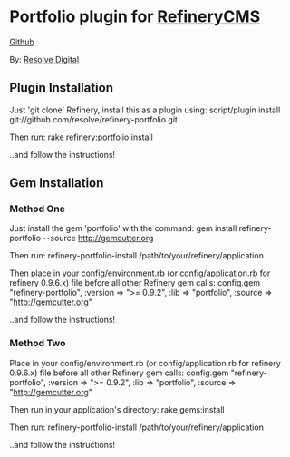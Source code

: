 # Portfolio plugin for [RefineryCMS](http://www.refinerycms.com)
[Github](http://github.com/resolve/refinerycms)

By: [Resolve Digital](http://www.resolvedigital.com)

## Plugin Installation

Just 'git clone' Refinery, install this as a plugin using:
  script/plugin install git://github.com/resolve/refinery-portfolio.git

Then run:
  rake refinery:portfolio:install

..and follow the instructions!

## Gem Installation

### Method One
Just install the gem 'portfolio' with the command:
  gem install refinery-portfolio --source http://gemcutter.org

Then run:
  refinery-portfolio-install /path/to/your/refinery/application

Then place in your config/environment.rb (or config/application.rb for refinery 0.9.6.x) file before all other Refinery gem calls:
  config.gem "refinery-portfolio", :version => ">= 0.9.2", :lib => "portfolio", :source => "http://gemcutter.org"

..and follow the instructions!

### Method Two
Place in your config/environment.rb (or config/application.rb for refinery 0.9.6.x) file before all other Refinery gem calls:
  config.gem "refinery-portfolio", :version => ">= 0.9.2", :lib => "portfolio", :source => "http://gemcutter.org"

Then run in your application's directory:
  rake gems:install

Then run:
  refinery-portfolio-install /path/to/your/refinery/application

..and follow the instructions!